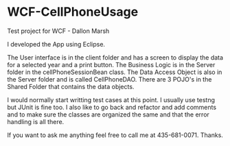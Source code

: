 # WCF-CellPhoneUsageTest project for WCF - Dallon MarshI developed the App using Eclipse. The User interface is in the client folder and has a screen to display the data for a selected year and a print button.The Business Logic is in the Server folder in the cellPhoneSessionBean class.The Data Access Object is also in the Server folder and is called CellPhoneDAO.There are 3 POJO's in the Shared Folder that contains the data objects.I would normally start writting test cases at this point. I usually use testng but JUnit is fine too. I also like to go back and refactorand add comments and to make sure the classes are organized the same and that the error handling is all there. If you want to ask me anything feel free to call me at 435-681-0071. Thanks.